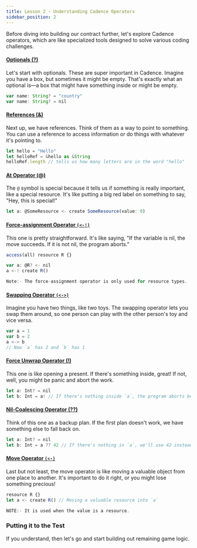 ```yaml
---
title: Lesson 2 - Understanding Cadence Operators
sidebar_position: 2
---
```


Before diving into building our contract further, let's explore Cadence operators, which are like specialized tools designed to solve various coding challenges.

#### [Optionals (?)](https://cadence-lang.org/docs/1.0/language/glossary#optional)

Let's start with optionals. These are super important in Cadence. Imagine you have a box, but sometimes it might be empty. That's exactly what an optional is—a box that might have something inside or might be empty.

```jsx
var name: String? = "country"
var name: String? = nil
```

#### [References (&)](https://cadence-lang.org/docs/1.0/language/references)

Next up, we have references. Think of them as a way to point to something. You can use a reference to access information or do things with whatever it's pointing to.

```jsx
let hello = "Hello"
let helloRef = &hello as &String
helloRef.length // tells us how many letters are in the word "hello"
```

#### [At Operator (@)](https://cadence-lang.org/docs/1.0/language/glossary#-at)

The `@` symbol is special because it tells us if something is really important, like a special resource. It's like putting a big red label on something to say, "Hey, this is special!"

```jsx
let a: @SomeResource <- create SomeResource(value: 0)
```

#### [Force-assignment Operator `(<-!)`](https://cadence-lang.org/docs/1.0/language/operators#force-assignment-operator--)

This one is pretty straightforward. It's like saying, "If the variable is nil, the move succeeds. If it is not nil, the program aborts."

```jsx
access(all) resource R {}

var a: @R? <- nil
a <-! create R()

Note:- The force-assignment operator is only used for resource types.
```

#### [Swapping Operator `(<->)`](https://cadence-lang.org/docs/1.0/language/operators#swapping-operator--)

Imagine you have two things, like two toys. The swapping operator lets you swap them around, so one person can play with the other person's toy and vice versa.

```jsx
var a = 1
var b = 2
a <-> b
// Now `a` has 2 and `b` has 1
```

#### [Force Unwrap Operator (!)](https://cadence-lang.org/docs/1.0/language/operators#force-unwrap-operator-)

This one is like opening a present. If there's something inside, great! If not, well, you might be panic and abort the work.

```jsx
let a: Int? = nil
let b: Int = a! // If there's nothing inside `a`, the program aborts because `a` is nil.
```

#### [Nil-Coalescing Operator (??)](https://cadence-lang.org/docs/1.0/language/glossary#nil-coalescing-operator)

Think of this one as a backup plan. If the first plan doesn't work, we have something else to fall back on.

```jsx
let a: Int? = nil
let b: Int = a ?? 42 // If there's nothing in `a`, we'll use 42 instead
```

#### [Move Operator `(<-)`](https://cadence-lang.org/docs/1.0/language/resources#the-move-operator--)

Last but not least, the move operator is like moving a valuable object from one place to another. It's important to do it right, or you might lose something precious!

```jsx
resource R {}
let a <- create R() // Moving a valuable resource into `a`

NOTE:- It is used when the value is a resource.
```

### Putting it to the Test

If you understand, then let's go and start building out remaining game logic.
